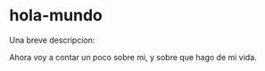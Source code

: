 hola-mundo
==========

Una breve descripcion:

Ahora voy a contar un poco sobre mi, y sobre que hago de mi vida.
